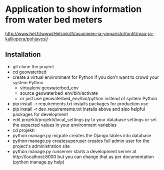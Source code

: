# Application to show information from water bed meters

http://www.hel.fi/www/Helsinki/fi/asuminen-ja-ymparisto/tontit/maa-ja-kalliopera/pohjavesi/

## Installation

 * git clone the project
 * cd geowaterbed
 * create a virtual environment for Python if you don't want to crowd your system Python
   * virtualenv geowaterbed_env
   * source geowaterbed_env/bin/activate
   * or just use geowaterbed_env/bin/python instead of system Python
 * pip install -r requirements.txt installs packages for production use
 * pip install -r dev_requirements.txt installs above and also helpful packages for development
 * edit projekti/projekti/local_settings.py to your database settings or set the expected values in your environment variables
 * cd projekti
 * python manage.py migrate creates the Django tables into database
 * python manage.py createsuperuser creates full admin user for the project's administration site
 * python manage.py runserver starts a development server at http://localhost:8000 but you can change that as per documentation (python manage.py help)

